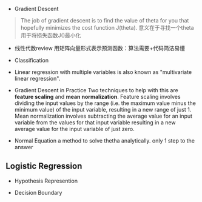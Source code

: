 
- Gradient Descent
> The job of gradient descent is to find the value of theta for you that hopefully minimizes the cost function J(theta).
> 意义在于寻找一个theta 用于将损失函数J()最小化


- 线性代数review 
用矩阵向量形式表示预测函数：算法需要+代码简洁易懂

- Classification


- Linear regression with multiple variables is also known as "multivariate linear regression".



- Gradient Descent in Practice
Two techniques to help with this are **feature scaling** and **mean normalization**. Feature scaling involves dividing the input values by the range (i.e. the maximum value minus the minimum value) of the input variable, resulting in a new range of just 1. Mean normalization involves subtracting the average value for an input variable from the values for that input variable resulting in a new average value for the input variable of just zero.

- Normal Equation
a method to solve thetha analytically.
only 1 step to the answer


## Logistic Regression
- Hypothesis Represention

- Decision Boundary